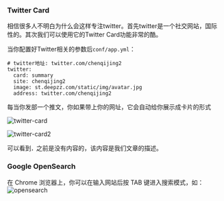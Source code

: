 ### Twitter Card
相信很多人不明白为什么会这样专注twitter。首先twitter是一个社交网站，国际性的。其次我们可以使用它的Twitter Card功能非常的酷。

当你配置好Twitter相关的参数后`conf/app.yml`：
```
# twitter地址: twitter.com/chenqijing2
twitter: 
  card: summary
  site: chenqijing2
  image: st.deepzz.com/static/img/avatar.jpg
  address: twitter.com/chenqijing2
```

每当你发部一个推文，你如果带上你的网址，它会自动给你展示成卡片的形式

![twitter-card](http://7xokm2.com1.z0.glb.clouddn.com/img/twitter-pub.png)

![twitter-card2](http://7xokm2.com1.z0.glb.clouddn.com/img/twitter-pub2.png)

可以看到`，`之前是没有内容的，该内容是我们文章的描述。

### Google OpenSearch
在 Chrome 浏览器上，你可以在输入网站后按 TAB 键进入搜索模式，如：
![opensearch](http://7xokm2.com1.z0.glb.clouddn.com/opensearch.gif)
